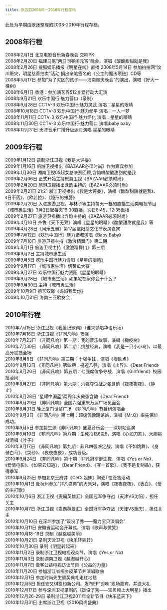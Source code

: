 ```yaml
---
title: 张含韵2008年－2010年行程存档
---
```


此处为早期由歌迷整理的2008-2010年行程存档。

## 2008年行程

2008年2月1日 北京电影音乐新春晚会 交响PK  
2008年2月20日 福建马尾“两马同春闹元宵”晚会，演唱《酸酸甜甜就是我》  
2008年2月26日 搜狐娱乐播报《明星在线》直播
2008年5月14日 参加拍拍网“汶川赈灾，明星慈善拍卖”活动 捐出亲笔签名的《公主的魔法项链》CD等  
2008年5月17日 参加“为了灾区的孩子——海南赈灾晚会”的演出，演唱《好大一棵树》  
2008年6月1日 香港：参加演艺界512关爱行动大汇演  
2008年9月21日 欢乐中国行·魅力营口（录制）  
2008年9月28日 CCTV-3 欢乐中国行·魅力灵武 演唱：星星的眼睛  
2008年10月18日 CCTV-3 欢乐中国行·魅力邹平 演唱：一人一梦  
2008年11月11日 CCTV-3 欢乐中国行·魅力怀化 演唱：星星的眼睛  
2008年11月30日 CCTV-3 欢乐中国行·魅力营口 演唱:baby baby  
2008年12月31日 天津音乐广播升级派对演唱 星星的眼睛

## 2009年行程

2009年1月12日 录制浙江卫视《我是大评委》  
2009年1月16日 旅游卫视播出《BAZAAR必须时尚》作为嘉宾参加  
2009年1月30日 湖南卫视05超女总决赛回顾,含韵唱酸酸甜甜就是我  
2009年2月06日 正式开始主持旅游卫视《BAZAAR必须时尚》  
2009年2月20日 旅游卫视播出含韵主持的《BAZAAR必须时尚》  
2009年2月21日 21:21 浙江卫视播出《我是大评委》，演唱《酸酸甜甜就是我》、《日不落》、《欧若拉》、《隐形的翅膀》  
2009年2月20日 入驻旅游卫视，与林子等主持每天一档的直播生活类电视节目《城市惠生活》3月2日起每天19:30直播，次日8:45，12:35重播  
2009年2月27日 旅游卫视播出含韵主持的《BAZAAR必须时尚》  
2009年4月10日 齐鲁《天下无双》演唱《星星的眼睛》《酸酸甜甜就是我》等  
2009年4月28日《同乐五洲》第17届信阳茶文化节表演嘉宾  
2009年7月12日《欢乐中国行》魅力诸城演唱《Baby Baby》  
2009年7月18日 旅游卫视主持《激浪精舞门》第二期  
2009年8月1日 旅游卫视主持《激浪精舞门》第三期  
2009年9月2日 主持城市惠生活  
2009年9月5日 欢乐中国行魅力资阳《星星的眼睛》  
2009年9月17日 《城市惠生活》切黄瓜大赛  
2009年9月27日 欢乐中国行魅力资阳《星星的眼睛》  
2009年9月28日 《城市惠生活》如果宅在家你会干什么？  
2009年9月30日 主持《城市惠生活》  
2009年10月9日 德艺双馨《妈妈我爱你》  
2009年10月31日 海南三亚歌友会

## 2010年行程

2010年7月15日 浙江卫视《我爱记歌词》（谁来领唱华语乐坛）  
2010年7月16日 浙江卫视《非同凡响》15强  
2010年7月23日 《非同凡响》第一期：我的音乐故事，演唱《橄榄树》  
2010年7月30日 《非同凡响》第二期：挑战经典，演唱《我是一只小小鸟》，以最高分震撼全场  
2010年8月6日 《非同凡响》第三期：十强争锋，演唱《零缺点》  
2010年8月13日 《非同凡响》第四期：挺近八强，演唱《出界》、《Dear Friend》   
2010年8月20日 《非同凡响》第五期：七强席位争夺战，演唱《Girlfriend》校园摇滚风   
2010年8月27日 《非同凡响》第六期：六强夺位战之张含韵《夜夜夜夜》、《静止》   
2010年8月28日 “星耀中国蓝”两周年庆典张含韵《Dear Friend》   
2010年8月29日 《非同凡响》全国六强重庆万达广场见面会   
2010年8月31日 晚上厦门世贸广场 《非同凡响》节目组演唱会   
2010年9月3日 《非同凡响》第七期：超级偶像踢馆站，演唱《Mr.Q》率先保位成功。   
2010年9月5日 参加碧生源《非同凡响》盛夏音乐会——深圳站巡演　   
2010年9月10日 《非同凡响》第八期：生死拍档6进5，演唱《心如刀割》、大胆挑战清唱《叶子》   
2010年9月17日 《非同凡响》第九期：非凡四强决定战，演唱《不如跳舞》、《身骑白马》、《哭砂》、《夜夜夜夜》，成功晋级。   
2010年9月24日 《非同凡响》第十期：非凡冠军诞生夜，演唱《Yes or No》、《爱情电影》、《如果云知道》、《Dear Friend》、《写一首歌》、《我不是复制品》，获得季军   
2010年9月25日 参加北京王府井《CéCi 姐妹》陶瓷T恤签售活动   
2010年10月1日 赴杭州参加“非凡盛典”的大派对，演唱《夜夜夜夜》、《表白》、《爱的主打歌》   
2010年10月6日 浙江卫视《麦霸英雄汇》全国冠军争夺战（天津VS沈阳），担任关主   
2010年10月7日 浙江卫视《麦霸英雄汇》全国冠军争夺战（天津VS重庆），担任关主   
2010年10月10日 在深圳参加了“饭没了秀——魔力宝贝演唱会”   
2010年10月11日 安徽省运动会开幕式，演唱《歌声与微笑》   
2010年10月18-19日 录制《越跳越美丽》   
2010年10月21日 录制天津卫视《快乐转转转》   
2010年10月30日 录制《明星转起来》   
2010年11月2日 录制浙江卫视电视观众节，演唱《Yes or No》   
2010年11月3日 录制湖南卫视《越淘越开心》   
2010年11月7日 做客公益电视访谈节目《公益的力量》   
2010年11月20日 参加浙江省桐乡皮革节并演唱歌曲   
2010年12月1日 参加时尚先生颁奖典礼走红地毯   
2010年12月5日 担任安又琪签约新公司、发布EP“对味”现场嘉宾，并送大礼   
2010年12月17日 参与深圳卫视录制的《饭没了秀——宝贝赖上大明星》播出   
2010年12月26-29日 录制浙江卫视2011年全新节目《快乐蓝天下》   
2010年12月31日 出席浙江卫视《2010风尚盛典》